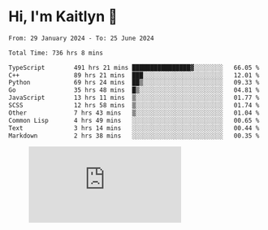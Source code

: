 # Hi, I'm Kaitlyn 👋
<!--START_SECTION:waka-->

```txt
From: 29 January 2024 - To: 25 June 2024

Total Time: 736 hrs 8 mins

TypeScript        491 hrs 21 mins ████████████████▓░░░░░░░░   66.05 %
C++               89 hrs 21 mins  ███░░░░░░░░░░░░░░░░░░░░░░   12.01 %
Python            69 hrs 24 mins  ██▒░░░░░░░░░░░░░░░░░░░░░░   09.33 %
Go                35 hrs 48 mins  █▒░░░░░░░░░░░░░░░░░░░░░░░   04.81 %
JavaScript        13 hrs 11 mins  ▒░░░░░░░░░░░░░░░░░░░░░░░░   01.77 %
SCSS              12 hrs 58 mins  ▒░░░░░░░░░░░░░░░░░░░░░░░░   01.74 %
Other             7 hrs 43 mins   ▒░░░░░░░░░░░░░░░░░░░░░░░░   01.04 %
Common Lisp       4 hrs 49 mins   ░░░░░░░░░░░░░░░░░░░░░░░░░   00.65 %
Text              3 hrs 14 mins   ░░░░░░░░░░░░░░░░░░░░░░░░░   00.44 %
Markdown          2 hrs 38 mins   ░░░░░░░░░░░░░░░░░░░░░░░░░   00.35 %
```

<!--END_SECTION:waka-->

<figure><embed src="https://wakatime.com/share/@018d58bc-3d22-46c9-b2d7-4ed36fb8172d/243b5d9b-77cd-4133-89ff-dcc8f225fa18.svg"></embed></figure>

